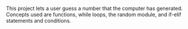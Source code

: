 This project lets a user guess a number that the computer has generated. Concepts used are functions, while loops, the random module, and if-elif statements and conditions.
